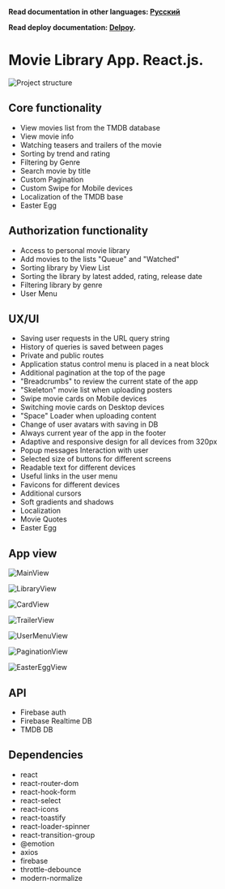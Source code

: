 **Read documentation in other languages: [Русский](README.ru.md)**

**Read deploy documentation: [Delpoy](README.deploy.md).**

# Movie Library App. React.js.

![Project structure](./assets/project-structure.png)

## Сore functionality

- View movies list from the TMDB database
- View movie info
- Watching teasers and trailers of the movie
- Sorting by trend and rating
- Filtering by Genre
- Search movie by title
- Custom Pagination
- Custom Swipe for Mobile devices
- Localization of the TMDB base
- Easter Egg

## Authorization functionality

- Access to personal movie library
- Add movies to the lists "Queue" and "Watched"
- Sorting library by View List
- Sorting the library by latest added, rating, release date
- Filtering library by genre
- User Menu

## UX/UI

- Saving user requests in the URL query string
- History of queries is saved between pages
- Private and public routes
- Application status control menu is placed in a neat block
- Additional pagination at the top of the page
- "Breadcrumbs" to review the current state of the app
- "Skeleton" movie list when uploading posters
- Swipe movie cards on Mobile devices
- Switching movie cards on Desktop devices
- "Space" Loader when uploading content
- Change of user avatars with saving in DB
- Always current year of the app in the footer
- Adaptive and responsive design for all devices from 320px
- Popup messages Interaction with user
- Selected size of buttons for different screens
- Readable text for different devices
- Useful links in the user menu
- Favicons for different devices
- Additional cursors
- Soft gradients and shadows
- Localization
- Movie Quotes
- Easter Egg

## App view

![MainView](./assets/main-view.png)

![LibraryView](./assets/library-view.png)

![CardView](./assets/card-view.png)

![TrailerView](./assets/trailer-view.png)

![UserMenuView](./assets/user-menu-view.png)

![PaginationView](./assets/pagination-view.png)

![EasterEggView](./assets/easter-egg.png)

## API

- Firebase auth
- Firebase Realtime DB
- TMDB DB

## Dependencies

- react
- react-router-dom
- react-hook-form
- react-select
- react-icons
- react-toastify
- react-loader-spinner
- react-transition-group
- @emotion
- axios
- firebase
- throttle-debounce
- modern-normalize
